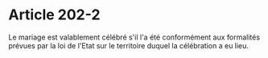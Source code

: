 # Article 202-2

<p>Le mariage est valablement célébré s'il l'a été conformément aux formalités prévues par la loi de l'Etat sur le territoire duquel la célébration a eu lieu. </p>